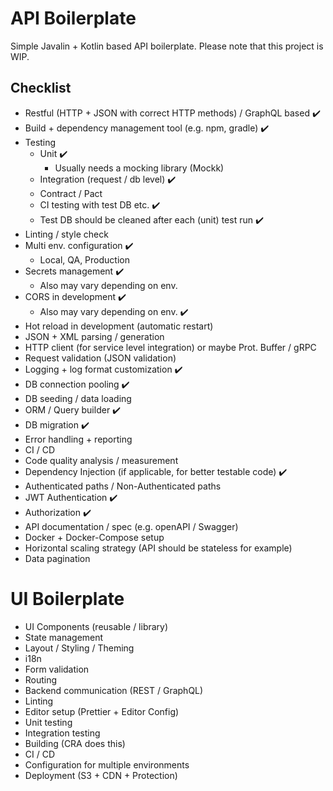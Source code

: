 # API Boilerplate

Simple Javalin + Kotlin based API boilerplate. Please note that this project is WIP.

## Checklist

- Restful (HTTP + JSON with correct HTTP methods) / GraphQL based ✔️
- Build + dependency management tool (e.g. npm, gradle) ✔️
- Testing
  - Unit ✔️
    - Usually needs a mocking library (Mockk)
  - Integration (request / db level) ✔️ 
  - Contract / Pact
  - CI testing with test DB etc. ✔️
  - Test DB should be cleaned after each (unit) test run ✔️
- Linting / style check
- Multi env. configuration ✔️
  - Local, QA, Production
- Secrets management ✔️
  - Also may vary depending on env.
- CORS in development ✔️
  - Also may vary depending on env. ✔️
- Hot reload in development (automatic restart)
- JSON + XML parsing / generation
- HTTP client (for service level integration) or maybe Prot. Buffer / gRPC
- Request validation (JSON validation)
- Logging + log format customization ✔️
- DB connection pooling ✔️
- DB seeding / data loading
- ORM / Query builder ✔️
- DB migration ✔️
- Error handling + reporting
- CI / CD
- Code quality analysis / measurement
- Dependency Injection (if applicable, for better testable code) ✔️
- Authenticated paths / Non-Authenticated paths
- JWT Authentication ✔️
- Authorization ✔️
- API documentation / spec (e.g. openAPI / Swagger)
- Docker + Docker-Compose setup
- Horizontal scaling strategy (API should be stateless for example)
- Data pagination


# UI Boilerplate

- UI Components (reusable / library)
- State management
- Layout / Styling / Theming
- i18n
- Form validation
- Routing
- Backend communication (REST / GraphQL)
- Linting
- Editor setup (Prettier + Editor Config)
- Unit testing
- Integration testing
- Building (CRA does this)
- CI / CD
- Configuration for multiple environments
- Deployment (S3 + CDN + Protection)
